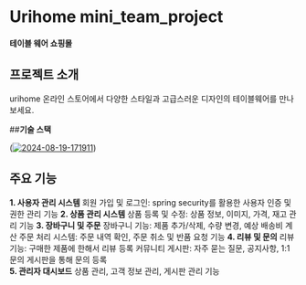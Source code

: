 # **Urihome mini_team_project**
**테이블 웨어 쇼핑몰**

## **프로젝트 소개**
urihome 온라인 스토어에서 다양한 스타일과 고급스러운 디자인의 테이블웨어를 만나보세요. 

##**기술 스택**

(<a href="https://ibb.co/TBbJvQF"><img src="https://i.ibb.co/WWP7xrY/2024-08-19-171911.png" alt="2024-08-19-171911" border="0"></a>)

## **주요 기능**
**1. 사용자 관리 시스템**
회원 가입 및 로그인: spring security를 활용한 사용자 인증 및 권한 관리 기능 
**2. 상품 관리 시스템**
상품 등록 및 수정: 상품 정보, 이미지, 가격, 재고 관리 기능
**3. 장바구니 및 주문**
장바구니 기능: 제품 추가/삭제, 수량 변경, 예상 배송비 계산
주문 처리 시스템: 주문 내역 확인, 주문 취소 및 반품 요청 기능
**4. 리뷰 및 문의**
리뷰 기능: 구매한 제품에 한해서 리뷰 등록 
커뮤니티 게시판: 자주 묻는 질문, 공지사항, 1:1 문의 게시판을 통해 문의 등록  
**5. 관리자 대시보드**
상품 관리, 고객 정보 관리, 게시판 관리 기능

